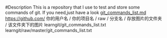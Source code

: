 #Description
	This is a repository that I use to test and store some commands of git.
	If you need,just have a look [git_commands_list.md](https://github.com/3Liang/learngit/raw/master/git_commands_list.txt)  
https://github.com/ 你的用户名 / 你的项目名 / raw / 分支名 / 存放图片的文件夹 / 该文件夹下的图片 learngit/git_commands_list.txt learngit/raw/master/git_commands_list.txt
